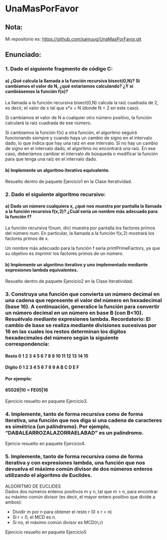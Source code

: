 # UnaMasPorFavor

## Nota:
Mi repositorio es: https://github.com/samuug/UnaMasPorFavor.git

## Enunciado:

### 1. Dado el siguiente fragmento de código C:  
#### a) ¿Qué calcula la llamada a la función recursiva bisect(0,N)? Si cambiamos el valor de N, ¿qué estaríamos calculando? ¿Y si cambiásemos la función f(x)?  
La llamada a la función recursiva bisect(0,N) calcula la raíz cuadrada de 2, es decir, el valor de x tal que x*x = N (donde N = 2 en este caso).  

Si cambiamos el valor de N a cualquier otro número positivo, la función calculará la raíz cuadrada de ese número.  

Si cambiamos la función f(x) a otra función, el algoritmo seguirá funcionando siempre y cuando haya un cambio de signo en el intervalo dado, lo que indica que hay una raíz en ese intervalo. Si no hay un cambio de signo en el intervalo dado, el algoritmo no encontrará una raíz. En ese caso, deberíamos cambiar el intervalo de búsqueda o modificar la función para que tenga una raíz en el intervalo dado.  
#### b) Implemente un algoritmo iterativo equivalente.  
Resuelto dentro de paquete Ejercicio1 en la Clase Iteratividad.  

### 2. Dado el siguiente algoritmo recursivo:
#### a) Dado un número cualquiera x, ¿qué nos muestra por pantalla la llamada a la función recursiva f(x,2)? ¿Cuál sería un nombre más adecuado para la función f?  
La función recursiva f(num, div) muestra por pantalla los factores primos del número num. En particular, la llamada a la función f(x,2) mostrará los factores primos de x.

Un nombre más adecuado para la función f sería printPrimeFactors, ya que su objetivo es imprimir los factores primos de un número.
#### b) Implemente un algoritmo iterativo y uno implementado mediante expresiones lambda equivalentes.  
Resuelto dentro de paquete Ejercicio2 en la Clase Iteratividad.  
  
### 3. Construya una función que convierta un número decimal en una cadena que represente el valor del número en hexadecimal (base 16). A continuación, generalice la función para convertir un número decimal en un número en base B (con B<10). Resuélvalo mediante expresiones lambda. Recordatorio: El cambio de base se realiza mediante divisiones sucesivas por 16 en las cuales los restos determinan los dígitos hexadecimales del número según la siguiente correspondencia:  
#### Resto 0 1 2 3 4 5 6 7 8 9 10 11 12 13 14 15
#### Dígito 0 1 2 3 4 5 6 7 8 9 A B C D E F
#### Por ejemplo:
#### 65029|10 = FE05|16
Ejercicio resuelto en paquete Ejercicio3.

### 4. Implemente, tanto de forma recursiva como de forma iterativa, una función que nos diga si una cadena de caracteres es simétrica (un palíndromo). Por ejemplo, “DABALEARROZALAZORRAELABAD” es un palíndromo.  
Ejericio resuelto en paquete Ejercicio4.

### 5. Implemente, tanto de forma recursiva como de forma iterativa y con expresiones lambda, una función que nos devuelva el máximo común divisor de dos números enteros utilizando el algoritmo de Euclides.
ALGORITMO DE EUCLIDES  
Dados dos números enteros positivos m y n, tal que m > n, para encontrar su máximo común divisor (es decir, el mayor entero positivo que divide a ambos):  
- Dividir m por n para obtener el resto r (0 ≤ r < n)
- Si r = 0, el MCD es n.
- Si no, el máximo común divisor es MCD(n,r)
  
Ejercicio resuelto en paquete Ejercicio5
